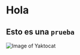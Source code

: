 # Hola
## Esto es una `prueba`


![Image of Yaktocat](https://octodex.github.com/images/yaktocat.png)

